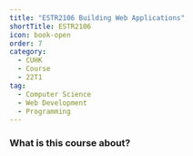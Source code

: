 ```yaml
---
title: "ESTR2106 Building Web Applications"
shortTitle: ESTR2106
icon: book-open
order: 7
category:
  - CUHK
  - Course
  - 22T1
tag:
  - Computer Science
  - Web Development
  - Programming
---
```


### What is this course about? 